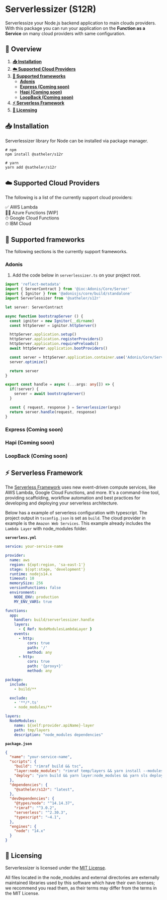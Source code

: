 # Serverlessizer (S12R)

Serverlessize your Node.js backend application to main clouds providers. With this package you can run your application on the **Function as a Service** on many cloud providers with same configuration.

## 📑 Overview

1. **[📥 Installation](#-installation)**
2. **[☁️ Supported Cloud Providers](#%EF%B8%8F-supported-cloud-providers)**
3. **[🧩 Supported frameworks](#supported-frameworks)**
   - **[Adonis](#adonis)**
   - **[Express (Coming soon)](#express-coming-soon)**
   - **[Hapi (Coming soon)](#hapi-coming-soon)**
   - **[LoopBack (Coming soon)](#loopback-coming-soon)**
4. **[⚡️ Serverless Framework](#%EF%B8%8F-serverless-framework)**
5. **[📜 Licensing](#-licensing)**

## 📥 Installation

Serverlessizer library for Node can be installed via package manager.

```console
# npm
npm install @satheler/s12r

# yarn
yarn add @satheler/s12r
```

## ☁️ Supported Cloud Providers

The following is a list of the currently support cloud providers:

✅ AWS Lambda  
🧑‍💻 Azure Functions [WIP]  
⏱ Google Cloud Functions  
⏱ IBM Cloud

## 🧩 Supported frameworks

The following sections is the currently support frameworks.

### Adonis

1. Add the code below in `serverlessizer.ts` on your project root.

```typescript
import 'reflect-metadata'
import { ServerContract } from '@ioc:Adonis/Core/Server'
import { Ignitor } from '@adonisjs/core/build/standalone'
import Serverlessizer from '@satheler/s12r'

let server: ServerContract

async function bootstrapServer () {
  const ignitor = new Ignitor(__dirname)
  const httpServer = ignitor.httpServer()

  httpServer.application.setup()
  httpServer.application.registerProviders()
  httpServer.application.requirePreloads()
  await httpServer.application.bootProviders()

  const server = httpServer.application.container.use('Adonis/Core/Server')
  server.optimize()

  return server
}

export const handle = async (...args: any[]) => {
  if(!server) {
    server = await bootstrapServer()
  }

  const { request, response } = Serverlessizer(args)
  return server.handle(request, response)
}
```

### Express (Coming soon)

### Hapi (Coming soon)

### LoopBack (Coming soon)

## ⚡️ Serverless Framework

The [Serverless Framework](https://www.serverless.com) uses new event-driven compute services, like AWS Lambda, Google Cloud Functions, and more. It's a command-line tool, providing scaffolding, workflow automation and best practices for developing and deploying your serverless architecture.

Below has a example of serverless configuration with typescript. The project output in `tsconfig.json` is set as `build`. The cloud provider in example is the `Amazon Web Services`. This example already includes the `Lambda Layer` with node_modules folder.

**`serverless.yml`**

```yaml
service: your-service-name

provider:
  name: aws
  region: ${opt:region, 'sa-east-1'}
  stage: ${opt:stage, 'development'}
  runtime: nodejs14.x
  timeout: 10
  memorySize: 256
  versionFunctions: false
  environment:
    NODE_ENV: production
    MY_ENV_VARS: true

functions:
  app:
    handler: build/serverlessizer.handle
    layers:
      - { Ref: NodeModulesLambdaLayer }
    events:
      - http:
          cors: true
          path: '/'
          method: any
      - http:
          cors: true
          path: '{proxy+}'
          method: any

package:
  include:
    - build/**

  exclude:
    - '**/*.ts'
    - node_modules/**

layers:
  NodeModules:
    name: ${self:provider.apiName}-layer
    path: tmp/layers
    description: "node_modules dependencies"
```

**`package.json`**

```json
{
  "name": "your-service-name",
  "scripts": {
    "build": "rimraf build && tsc",
    "layer:node_modules": "rimraf temp/layers && yarn install --modules-folder ./tmp/layers/nodejs/node_modules --production=true",
    "deploy": "yarn build && yarn layer:node_modules && yarn sls deploy",
  },
  "dependencies": {
    "@satheler/s12r": "latest",
  },
  "devDependencies": {
    "@types/node": "^14.14.37",
    "rimraf": "^3.0.2",
    "serverless": "^2.30.3",
    "typescript": "~4.1",
  },
  "engines": {
    "node": "14.x"
  }
}
```

## 📜 Licensing

Serverlessizer is licensed under the [MIT License](./LICENSE).

All files located in the node_modules and external directories are externally maintained libraries used by this software which have their own licenses; we recommend you read them, as their terms may differ from the terms in the MIT License.
